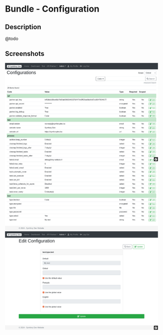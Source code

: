 # Bundle - Configuration

## Description

@todo

## Screenshots

![configuration-list](./configuration/configuration-list.png)
![configuration-edit](./configuration/configuration-edit.png)
